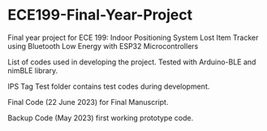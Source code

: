 # ECE199-Final-Year-Project
Final year project for ECE 199: Indoor Positioning System Lost Item Tracker using Bluetooth Low Energy with ESP32 Microcontrollers

List of codes used in developing the project. Tested with Arduino-BLE and nimBLE library.

IPS Tag Test folder contains test codes during development.

Final Code (22 June 2023) for Final Manuscript.

Backup Code (May 2023) first working prototype code.
